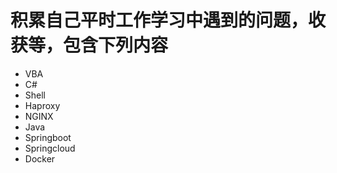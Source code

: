 # 积累自己平时工作学习中遇到的问题，收获等，包含下列内容
- VBA
- C#
- Shell
- Haproxy
- NGINX
- Java
- Springboot
- Springcloud
- Docker